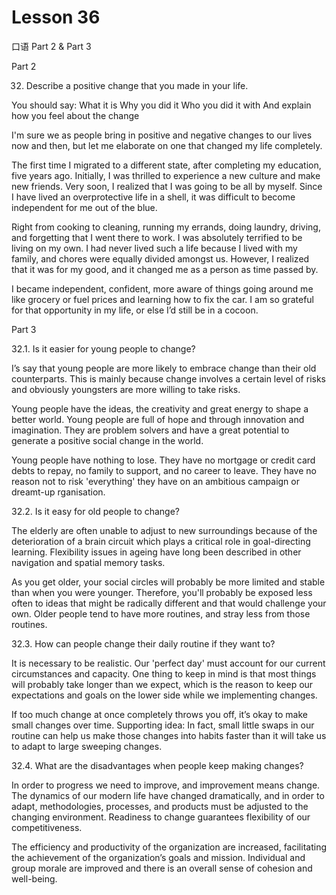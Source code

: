 # Lesson 36

口语 Part 2 & Part 3

Part 2

32.    Describe a positive change that you made in your life. 

You should say:
What it is
Why you did it
Who you did it with
And explain how you feel about the change

I'm sure we as people bring in positive and negative changes to our lives now and then, but let me elaborate on one that changed my life completely.

The first time I migrated to a different state, after completing my education, five years ago. Initially, I was thrilled to experience a new culture and make new friends. Very soon, I realized that I was going to be all by myself. Since I have lived an overprotective life in a shell, it was difficult to become independent for me out of the blue.

Right from cooking to cleaning, running my errands, doing laundry, driving, and forgetting that I went there to work. I was absolutely terrified to be living on my own. I had never lived such a life because I lived with my family, and chores were equally divided amongst us. However, I realized that it was for my good, and it changed me as a person as time passed by.

I became independent, confident, more aware of things going around me like grocery or fuel prices and learning how to fix the car. I am so grateful for that opportunity in my life, or else I’d still be in a cocoon.


Part 3

32.1. Is it easier for young people to change?

I’s say that young people are more likely to embrace change than their old counterparts. This is mainly because change involves a certain level of risks and obviously youngsters are more willing to take risks. 

Young people have the ideas, the creativity and great energy to shape a better world. Young people are full of hope and through innovation and imagination. They are problem solvers and have a great potential to generate a positive social change in the world.

Young people have nothing to lose. They have no mortgage or credit card debts to repay, no family to support, and no career to leave. They have no reason not to risk 'everything' they have on an ambitious campaign or dreamt-up rganisation.


32.2. Is it easy for old people to change?

The elderly are often unable to adjust to new surroundings because of the deterioration of a brain circuit which plays a critical role in goal-directing learning. Flexibility issues in ageing have long been described in other navigation and spatial memory tasks. 

As you get older, your social circles will probably be more limited and stable than when you were younger. Therefore, you'll probably be exposed less often to ideas that might be radically different and that would challenge your own.
Older people tend to have more routines, and stray less from those routines.

32.3. How can people change their daily routine if they want to?

It is necessary to be realistic. Our 'perfect day' must account for our current circumstances and capacity. One thing to keep in mind is that most things will probably take longer than we expect, which is the reason to keep our expectations and goals on the lower side while we implementing changes.

If too much change at once completely throws you off, it’s okay to make small changes over time. Supporting idea: In fact, small little swaps in our routine can help us make those changes into habits faster than it will take us to adapt to large sweeping changes.

32.4. What are the disadvantages when people keep making changes?

In order to progress we need to improve, and improvement means change. The dynamics of our modern life have changed dramatically, and in order to adapt, methodologies, processes, and products must be adjusted to the changing environment. Readiness to change guarantees flexibility of our competitiveness.

The efficiency and productivity of the organization are increased, facilitating the achievement of the organization’s goals and mission. Individual and group morale are improved and there is an overall sense of cohesion and well-being.